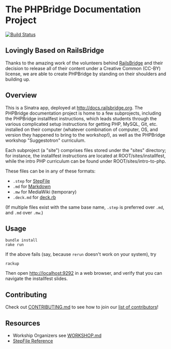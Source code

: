# The PHPBridge Documentation Project

[![Build Status](https://travis-ci.org/phpbridge/docs.png)](https://travis-ci.org/phpbridge/docs)

## Lovingly Based on RailsBridge

Thanks to the amazing work of the volunteers behind [RailsBridge](http://railsbridge.org) and their
decision to release all of their content under a Creative Common (CC-BY) license, we are able to create
PHPBridge by standing on their shoulders and building up.

## Overview

This is a Sinatra app, deployed at <http://docs.railsbridge.org>. The PHPBridge documentation project is home to a few subprojects, including the PHPBridge installfest instructions, which leads students through the various complicated setup instructions for getting PHP, MySQL, Git, etc. installed on their computer (whatever combination of computer, OS, and version they happened to bring to the workshop!), as well as the PHPBridge workshop "Suggestotron" curriculum.

Each subproject (a "site") comprises files stored under the "sites" directory; for instance, the installfest instructions are located at ROOT/sites/installfest, while the intro PHP curriculum can be found under ROOT/sites/intro-to-php.

These files can be in any of these formats:

* `.step` for [StepFile](step_file_reference.md)
* `.md` for [Markdown](http://daringfireball.net/projects/markdown/syntax)
* `.mw` for MediaWiki (temporary)
* `.deck.md` for [deck.rb](https://github.com/alexch/deck.rb)

(If multiple files exist with the same base name, `.step` is preferred over `.md`, and `.md` over `.mw`.)

## Usage

    bundle install
    rake run

If the above fails (say, because `rerun` doesn't work on your system), try

    rackup
    
Then open <http://localhost:9292> in a web browser, and verify that you can navigate the installfest slides.

## Contributing

Check out [CONTRIBUTING.md](CONTRIBUTING.md) to see how to join our [list of contributors](https://github.com/railsbridge/docs/contributors)!

## Resources

- Workship Organizers see [WORKSHOP.md](WORKSHOP.md)
- [StepFile Reference](step_file_reference.md)
